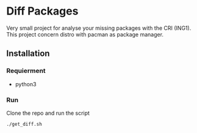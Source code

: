 # Diff Packages

Very small project for analyse your missing packages with the CRI (ING1).
This project concern distro with pacman as package manager.

## Installation

### Requierment

* python3

### Run

Clone the repo and run the script
```shell=
./get_diff.sh
```

